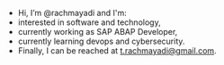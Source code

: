 - Hi, I’m @rachmayadi and I'm:
- interested in software and technology,
- currently working as SAP ABAP Developer,
- currently learning devops and cybersecurity.
- Finally, I can be reached at t.rachmayadi@gmail.com.

<!---
rachmayadi/rachmayadi is a ✨ special ✨ repository because its `README.md` (this file) appears on your GitHub profile.
You can click the Preview link to take a look at your changes.
--->
